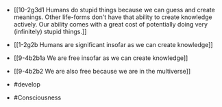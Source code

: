 - [[10-2g3d1 Humans do stupid things because we can guess and create meanings. Other life-forms don't have that ability to create knowledge actively. Our ability comes with a great cost of potentially doing very (infinitely) stupid things.]]
- [[1-2g2b Humans are significant insofar as we can create knowledge]]
- [[9-4b2b1a We are free insofar as we can create knowledge]]
- [[9-4b2b2 We are also free because we are in the multiverse]]

- #develop
- #Consciousness

